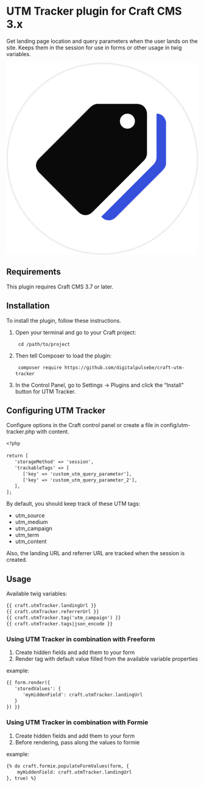 # UTM Tracker plugin for Craft CMS 3.x

Get landing page location and query parameters when the user lands on the site. 
Keeps them in the session for use in forms or other usage in twig variables.

![Screenshot](resources/img/plugin-logo.png)

## Requirements

This plugin requires Craft CMS 3.7 or later.

## Installation

To install the plugin, follow these instructions.

1. Open your terminal and go to your Craft project:

        cd /path/to/project

2. Then tell Composer to load the plugin:

        composer require https://github.com/digitalpulsebe/craft-utm-tracker

3. In the Control Panel, go to Settings → Plugins and click the “Install” button for UTM Tracker.

## Configuring UTM Tracker

Configure options in the Craft control panel or create a file in config/utm-tracker.php with content.


```
<?php

return [
   'storageMethod' => 'session',
   'trackableTags' => [
      ['key' => 'custom_utm_query_parameter'],
      ['key' => 'custom_utm_query_parameter_2'],
   ],
];

```

By default, you should keep track of these UTM tags:

- utm_source
- utm_medium
- utm_campaign
- utm_term
- utm_content

Also, the landing URL and referrer URL are tracked when the session is created.

## Usage

Available twig variables:

```
{{ craft.utmTracker.landingUrl }}
{{ craft.utmTracker.referrerUrl }}
{{ craft.utmTracker.tag('utm_campaign') }}
{{ craft.utmTracker.tags|json_encode }}
```

### Using UTM Tracker in combination with Freeform

1. Create hidden fields and add them to your form
2. Render tag with default value filled from the available variable properties

example: 
```
{{ form.render({
   'storedValues': {
      'myHiddenField': craft.utmTracker.landingUrl
   }
}) }}
```

### Using UTM Tracker in combination with Formie

1. Create hidden fields and add them to your form
2. Before rendering, pass along the values to formie

example: 
```
{% do craft.formie.populateFormValues(form, {
    myHiddenField: craft.utmTracker.landingUrl
}, true) %}
```

